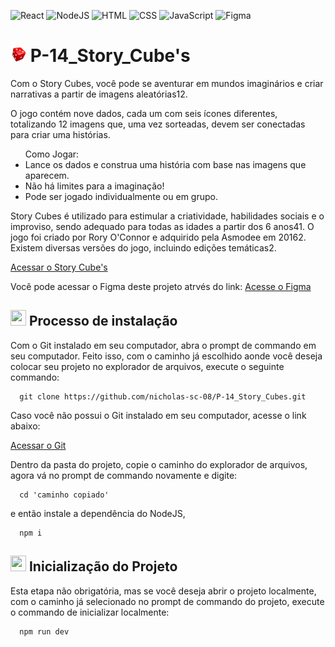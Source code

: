 ![React](https://img.shields.io/badge/React-20232A?style=for-the-badge&logo=react&logoColor=61DAFB)
![NodeJS](https://img.shields.io/badge/Node%20js-339933?style=for-the-badge&logo=nodedotjs&logoColor=white)
![HTML](https://img.shields.io/badge/HTML5-E34F26?style=for-the-badge&logo=html5&logoColor=white)
![CSS](https://img.shields.io/badge/CSS3-1572B6?style=for-the-badge&logo=css3&logoColor=white)
![JavaScript](https://img.shields.io/badge/JavaScript-F7DF1E?style=for-the-badge&logo=javascript&logoColor=black)
![Figma](https://img.shields.io/badge/Figma-090909?style=for-the-badge&logo=figma&logoColor=white)

# <img src='https://github.com/nicholas-sc-08/P-14_Story_Cubes/blob/main/public/dado_carregando.gif' width='25px' height='25px'> P-14_Story_Cube's

<p>Com o Story Cubes, você pode se aventurar em mundos imaginários e criar narrativas a partir de imagens aleatórias12.</p>
<p>O jogo contém nove dados, cada um com seis ícones diferentes, totalizando 12 imagens que, uma vez sorteadas, devem ser conectadas para criar uma histórias.</p>

<ul>
Como Jogar:

<li>Lance os dados e construa uma história com base nas imagens que aparecem.</li>

<li>Não há limites para a imaginação!</li>

<li>Pode ser jogado individualmente ou em grupo.</li>
</ul>

<p>Story Cubes é utilizado para estimular a criatividade, habilidades sociais e o improviso, sendo adequado para todas as idades a partir dos 6 anos41. O jogo foi criado por Rory O'Connor e adquirido pela Asmodee em 20162. Existem diversas versões do jogo, incluindo edições temáticas2.</p>

<a href='https://p-14-story-cubes.vercel.app/'><kdb>Acessar o Story Cube's</kdb></a>

<p>Você pode acessar o Figma deste projeto atrvés do link: <a href='https://www.figma.com/design/7blNlM6ynTvLi0FIlXiof7/Untitled?t=mF0ZQr0xhxSXsenO-1'>Acesse o Figma</a></p>

## <img src='https://github.com/nicholas-sc-08/P-12_Landing_page_Pets_Feliz/blob/main/Imagens_Readme/Gif_React.gif' width='25px' height='25px'/> Processo de instalação

Com o Git instalado em seu computador, abra o prompt de commando em seu computador. Feito isso, com o caminho já escolhido aonde você deseja colocar seu projeto no explorador de arquivos, execute o seguinte commando:

```git
  git clone https://github.com/nicholas-sc-08/P-14_Story_Cubes.git
```

Caso você não possui o Git instalado em seu computador, acesse o link abaixo:

<a href='https://git-scm.com/downloads'>Acessar o Git</a>

Dentro da pasta do projeto, copie o caminho do explorador de arquivos, agora vá no prompt de commando novamente e digite:

```git
  cd 'caminho copiado'
```

e então instale a dependência do NodeJS,

```git
  npm i 
```

## <img src='https://github.com/nicholas-sc-08/P-12_Landing_page_Pets_Feliz/blob/main/Imagens_Readme/Gif_Node.gif' width='25px' height='25px'> Inicialização do Projeto

Esta etapa não obrigatória, mas se você deseja abrir o projeto localmente, com o caminho já selecionado no prompt de commando do projeto, execute o commando de inicializar localmente:

```git
  npm run dev
```
